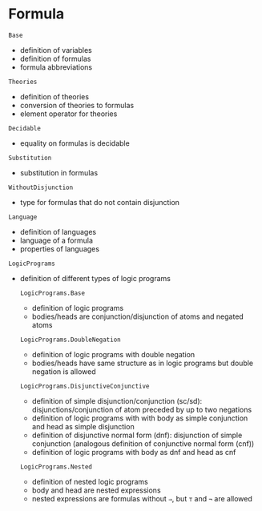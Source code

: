 # Formula

`Base`
- definition of variables
- definition of formulas
- formula abbreviations

`Theories`
- definition of theories
- conversion of theories to formulas
- element operator for theories

`Decidable`
- equality on formulas is decidable

`Substitution`
- substitution in formulas

`WithoutDisjunction`
- type for formulas that do not contain disjunction

`Language`
- definition of languages
- language of a formula
- properties of languages

`LogicPrograms`
- definition of different types of logic programs

    `LogicPrograms.Base`
    - definition of logic programs
    - bodies/heads are conjunction/disjunction of atoms and negated atoms

    `LogicPrograms.DoubleNegation`
    - definition of logic programs with double negation 
    - bodies/heads have same structure as in logic programs but double negation is allowed
    
    `LogicPrograms.DisjunctiveConjunctive`
    - definition of simple disjunction/conjunction (sc/sd): disjunctions/conjunction of atom preceded by up to two negations
    - definition of logic programs with with body as simple conjunction and head as simple disjunction
    - definition of disjunctive normal form (dnf): disjunction of simple conjunction (analogous definition of conjunctive normal form (cnf))
    - definition of logic programs with body as dnf and head as cnf
    
    `LogicPrograms.Nested`
    - definition of nested logic programs
    - body and head are nested expressions
    - nested expressions are formulas without `⇒`, but `⊤` and `¬` are allowed
